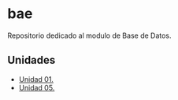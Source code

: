 # bae
Repositorio dedicado al modulo de Base de Datos.

## Unidades

- [Unidad 01.](unidad-01)
- [Unidad 05.](unidad-05)